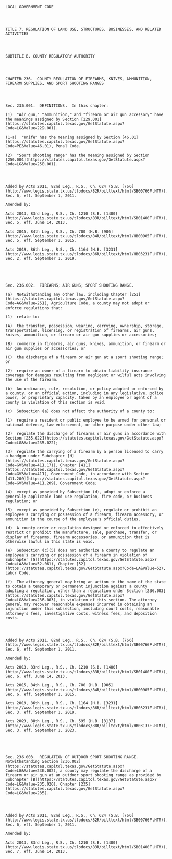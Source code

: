 ﻿
    
    
    	
    					
    
    
    LOCAL GOVERNMENT CODE
    
      
    
    
    TITLE 7. REGULATION OF LAND USE, STRUCTURES, BUSINESSES, AND RELATED ACTIVITIES
    
      
    
    
    SUBTITLE B. COUNTY REGULATORY AUTHORITY
    
      
    
    
    CHAPTER 236.  COUNTY REGULATION OF FIREARMS, KNIVES, AMMUNITION, FIREARM SUPPLIES, AND SPORT SHOOTING RANGES
    
      
    
    
    Sec. 236.001.  DEFINITIONS.  In this chapter:
    
    (1)  "Air gun," "ammunition," and "firearm or air gun accessory" have the meanings assigned by Section [229.001](https://statutes.capitol.texas.gov/GetStatute.aspx?Code=LG&Value=229.001).
    
    (1-a)  "Knife" has the meaning assigned by Section [46.01](https://statutes.capitol.texas.gov/GetStatute.aspx?Code=PE&Value=46.01), Penal Code. 
    
    (2)  "Sport shooting range" has the meaning assigned by Section [250.001](https://statutes.capitol.texas.gov/GetStatute.aspx?Code=LG&Value=250.001).
    
    
    
    
    Added by Acts 2011, 82nd Leg., R.S., Ch. 624 (S.B. [766](http://www.legis.state.tx.us/tlodocs/82R/billtext/html/SB00766F.HTM)), Sec. 6, eff. September 1, 2011.
    
    Amended by: 
    
    Acts 2013, 83rd Leg., R.S., Ch. 1210 (S.B. [1400](http://www.legis.state.tx.us/tlodocs/83R/billtext/html/SB01400F.HTM)), Sec. 5, eff. June 14, 2013.
    
    Acts 2015, 84th Leg., R.S., Ch. 700 (H.B. [905](http://www.legis.state.tx.us/tlodocs/84R/billtext/html/HB00905F.HTM)), Sec. 5, eff. September 1, 2015.
    
    Acts 2019, 86th Leg., R.S., Ch. 1164 (H.B. [3231](http://www.legis.state.tx.us/tlodocs/86R/billtext/html/HB03231F.HTM)), Sec. 2, eff. September 1, 2019.
    
    
    
    
    
    Sec. 236.002.  FIREARMS; AIR GUNS; SPORT SHOOTING RANGE.
    
    (a)  Notwithstanding any other law, including Chapter [251](https://statutes.capitol.texas.gov/GetStatute.aspx?Code=AG&Value=251), Agriculture Code, a county may not adopt or enforce regulations that:
    
    (1)  relate to:
    
    (A)  the transfer, possession, wearing, carrying, ownership, storage, transportation, licensing, or registration of firearms, air guns, knives, ammunition, or firearm or air gun supplies or accessories;
    
    (B)  commerce in firearms, air guns, knives, ammunition, or firearm or air gun supplies or accessories; or
    
    (C)  the discharge of a firearm or air gun at a sport shooting range; or 
    
    (2)  require an owner of a firearm to obtain liability insurance coverage for damages resulting from negligent or wilful acts involving the use of the firearm.
    
    (b)  An ordinance, rule, resolution, or policy adopted or enforced by a county, or an official action, including in any legislative, police power, or proprietary capacity, taken by an employee or agent of a county in violation of this section is void.
    
    (c)  Subsection (a) does not affect the authority of a county to:
    
    (1)  require a resident or public employee to be armed for personal or national defense, law enforcement, or other purpose under other law;
    
    (2)  regulate the discharge of firearms or air guns in accordance with Section [235.022](https://statutes.capitol.texas.gov/GetStatute.aspx?Code=LG&Value=235.022);
    
    (3)  regulate the carrying of a firearm by a person licensed to carry a handgun under Subchapter [H](https://statutes.capitol.texas.gov/GetStatute.aspx?Code=GV&Value=411.171), Chapter [411](https://statutes.capitol.texas.gov/GetStatute.aspx?Code=GV&Value=411), Government Code, in accordance with Section [411.209](https://statutes.capitol.texas.gov/GetStatute.aspx?Code=GV&Value=411.209), Government Code;
    
    (4)  except as provided by Subsection (d), adopt or enforce a generally applicable land use regulation, fire code, or business regulation; or
    
    (5)  except as provided by Subsection (e), regulate or prohibit an employee's carrying or possession of a firearm, firearm accessory, or ammunition in the course of the employee's official duties.
    
    (d)  A county order or regulation designed or enforced to effectively restrict or prohibit the manufacture, sale, purchase, transfer, or display of firearms, firearm accessories, or ammunition that is otherwise lawful in this state is void.
    
    (e)  Subsection (c)(5) does not authorize a county to regulate an employee's carrying or possession of a firearm in violation of Subchapter [G](https://statutes.capitol.texas.gov/GetStatute.aspx?Code=LA&Value=52.061), Chapter [52](https://statutes.capitol.texas.gov/GetStatute.aspx?Code=LA&Value=52), Labor Code.
    
    (f)  The attorney general may bring an action in the name of the state to obtain a temporary or permanent injunction against a county adopting a regulation, other than a regulation under Section [236.003](https://statutes.capitol.texas.gov/GetStatute.aspx?Code=LG&Value=236.003), in violation of this section. The attorney general may recover reasonable expenses incurred in obtaining an injunction under this subsection, including court costs, reasonable attorney's fees, investigative costs, witness fees, and deposition costs.
    
    
    
    
    Added by Acts 2011, 82nd Leg., R.S., Ch. 624 (S.B. [766](http://www.legis.state.tx.us/tlodocs/82R/billtext/html/SB00766F.HTM)), Sec. 6, eff. September 1, 2011.
    
    Amended by: 
    
    Acts 2013, 83rd Leg., R.S., Ch. 1210 (S.B. [1400](http://www.legis.state.tx.us/tlodocs/83R/billtext/html/SB01400F.HTM)), Sec. 6, eff. June 14, 2013.
    
    Acts 2015, 84th Leg., R.S., Ch. 700 (H.B. [905](http://www.legis.state.tx.us/tlodocs/84R/billtext/html/HB00905F.HTM)), Sec. 6, eff. September 1, 2015.
    
    Acts 2019, 86th Leg., R.S., Ch. 1164 (H.B. [3231](http://www.legis.state.tx.us/tlodocs/86R/billtext/html/HB03231F.HTM)), Sec. 3, eff. September 1, 2019.
    
    Acts 2023, 88th Leg., R.S., Ch. 595 (H.B. [3137](http://www.legis.state.tx.us/tlodocs/88R/billtext/html/HB03137F.HTM)), Sec. 3, eff. September 1, 2023.
    
    
    
    
    
    Sec. 236.003.  REGULATION OF OUTDOOR SPORT SHOOTING RANGE.  Notwithstanding Section [236.002](https://statutes.capitol.texas.gov/GetStatute.aspx?Code=LG&Value=236.002), a county may regulate the discharge of a firearm or air gun at an outdoor sport shooting range as provided by Subchapter [B](https://statutes.capitol.texas.gov/GetStatute.aspx?Code=LG&Value=235.020), Chapter [235](https://statutes.capitol.texas.gov/GetStatute.aspx?Code=LG&Value=235).
    
    
    
    
    Added by Acts 2011, 82nd Leg., R.S., Ch. 624 (S.B. [766](http://www.legis.state.tx.us/tlodocs/82R/billtext/html/SB00766F.HTM)), Sec. 6, eff. September 1, 2011.
    
    Amended by: 
    
    Acts 2013, 83rd Leg., R.S., Ch. 1210 (S.B. [1400](http://www.legis.state.tx.us/tlodocs/83R/billtext/html/SB01400F.HTM)), Sec. 7, eff. June 14, 2013.
    
    
    
    
    				
